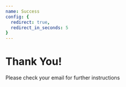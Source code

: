 ```yaml
---
name: Success
config: {
  redirect: true,
  redirect_in_seconds: 5
}
---
```


# Thank You!

Please check your email for further instructions
